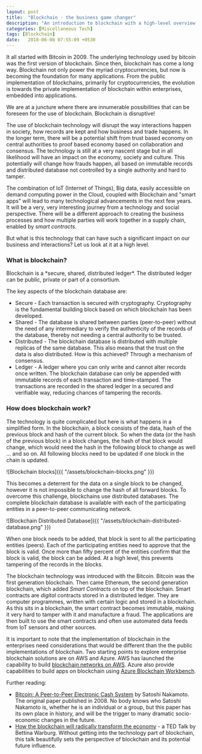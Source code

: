```yaml
---
layout: post
title:  "Blockchain - the business game changer"
description: "An introduction to blockchain with a high-level overview of how blockchain technology operates, and the implications of a secure, distributed ledger system." 
categories: [Miscellaneous Tech]
tags: [Blockchain]
date:   2018-06-08 07:55:09 +0530
---
```

It all started with Bitcoin in 2009. The underlying technology used by bitcoin was the first version of blockchain. Since then, blockchain has come a long way. Blockchain not only power the myriad cryptocurrencies, but now is becoming the foundation for many applications. From the public implementation of blockchains, primarily for cryptocurrencies, the evolution is towards the private implementation of blockchain within enterprises, embedded into applications.

We are at a juncture where there are innumerable possibilities that can be foreseen for the use of blockchain. Blockchain is disruptive!

The use of blockchain technology will disrupt the way interactions happen in society, how records are kept and how business and trade happens. In the longer term, there will be a potential shift from trust based economy on central authorities to proof based economy based on collaboration and consensus. The technology is still at a very nascent stage but in all likelihood will have an impact on the economy, society and culture. This potentially will change how frauds happen, all based on immutable records and distributed database not controlled by a single authority and hard to tamper.

The combination of IoT (Internet of Things), Big data, easily accessible on demand computing power in the Cloud, coupled with Blockchain and "smart apps" will lead to many technological advancements in the next few years. It will be a very, very interesting journey from a technology and social perspective. There will be a different approach to creating the business processes and how multiple parties will work together in a supply chain, enabled by *smart contracts*.

But what is this technology that can have such a significant impact on our business and interactions? Let us look at it at a high level.

<h3>What is blockchain?</h3>
Blockchain is a *secure, shared, distributed ledger*. The distributed ledger can be public, private or part of a consortium.

The key aspects of the blockchain database are:
* Secure - Each transaction is secured with cryptography. Cryptography is the fundamental building block based on which blockchain has been developed.
* Shared - The database is shared between parties (peer-to-peer) without the need of any intermediary to verify the authenticity of the records of the database, thereby not needing a central authority to be trusted.
* Distributed - The blockchain database is distributed with multiple replicas of the same database. This also means that the trust on the data is also distributed. How is this achieved? Through a mechanism of consensus.
* Ledger - A ledger where you can only write and cannot alter records once written. The blockchain database can only be appended with immutable records of each transaction and time-stamped. The transactions are recorded in the shared ledger in a secured and verifiable way, reducing chances of tampering the records.

<h3>How does blockchain work?</h3>
The technology is quite complicated but here is what happens in a simplified form. In the blockchain, a block consists of the data, hash of the previous block and hash of the current block. So when the data (or the hash of the previous block) in a block changes, the hash of that block would change, which would need the hash in the following block to change as well ... and so on. All following blocks need to be updated if one block in the chain is updated.

![Blockchain blocks]({{ "/assets/blockchain-blocks.png" }})

This becomes a deterrent for the data on a single block to be changed, however it is not impossible to change the hash of all forward blocks. To overcome this challenge, blockchains use distributed databases. The complete blockchain database is available with each of the participating entities in a peer-to-peer communicating network.

![Blockchain Distributed Database]({{ "/assets/blockchain-distributed-database.png" }})

When one block needs to be added, that block is sent to all the participating entities (peers). Each of the participating entities need to approve that the block is valid. Once more than fifty percent of the entities confirm that the block is valid, the block can be added. At a high level, this prevents tampering of the records in the blocks.

The blockchain technology was introduced with the Bitcoin. Bitcoin was the first generation blockchain. Then came Ethereum, the second generation blockchain, which added *Smart Contracts* on top of the blockchain. Smart contracts are *digital* contracts stored in a distributed ledger. They are computer programmes, written with certain logic and stored in a blockchain. As this sits in a blockchain, the smart contract becomes immutable, making it very hard to tamper with it and manufacture a fraud. The applications are then built to use the smart contracts and often use automated data feeds from IoT sensors and other sources.

It is important to note that the implementation of blockchain in the enterprises need considerations that would be different than the the public implementations of blockchain. Two starting points to explore enterprise blockchain solutions are on AWS and Azure. AWS has launched the capability to build [blockchain networks on AWS](https://aws.amazon.com/blockchain/). Azure also provide capabilities to build apps on blockchain using [Azure Blockchain Workbench](https://azure.microsoft.com/en-in/solutions/blockchain/).

Further reading:
* [Bitcoin: A Peer-to-Peer Electronic Cash System](https://bitcoin.org/bitcoin.pdf) by Satoshi Nakamoto. The original paper published in 2008. No body knows who Satoshi Nakamoto is, whether he is an individual or a group, but this paper has its own place in history, and will be the trigger to many dramatic socio-economic changes in the future.
* [How the blockchain will radically transform the economy](https://www.youtube.com/watch?v=RplnSVTzvnU) - a TED Talk by Bettina Warburg. Without getting into the technology part of blockchain, this talk beautifully sets the perspective of blockchain and its potential future influence.